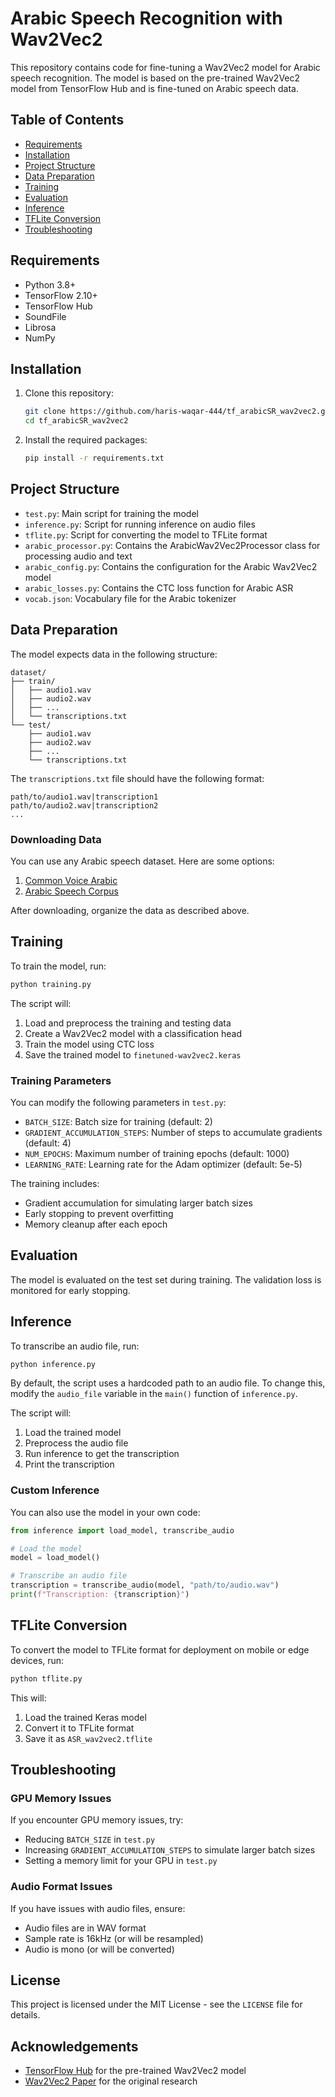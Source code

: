 # Arabic Speech Recognition with Wav2Vec2

This repository contains code for fine-tuning a Wav2Vec2 model for Arabic speech recognition. The model is based on the pre-trained Wav2Vec2 model from TensorFlow Hub and is fine-tuned on Arabic speech data.

## Table of Contents

- [Requirements](#requirements)
- [Installation](#installation)
- [Project Structure](#project-structure)
- [Data Preparation](#data-preparation)
- [Training](#training)
- [Evaluation](#evaluation)
- [Inference](#inference)
- [TFLite Conversion](#tflite-conversion)
- [Troubleshooting](#troubleshooting)

## Requirements

- Python 3.8+
- TensorFlow 2.10+
- TensorFlow Hub
- SoundFile
- Librosa
- NumPy

## Installation

1. Clone this repository:
   ```bash
   git clone https://github.com/haris-waqar-444/tf_arabicSR_wav2vec2.git
   cd tf_arabicSR_wav2vec2
   ```

2. Install the required packages:
   ```bash
   pip install -r requirements.txt
   ```

## Project Structure

- `test.py`: Main script for training the model
- `inference.py`: Script for running inference on audio files
- `tflite.py`: Script for converting the model to TFLite format
- `arabic_processor.py`: Contains the ArabicWav2Vec2Processor class for processing audio and text
- `arabic_config.py`: Contains the configuration for the Arabic Wav2Vec2 model
- `arabic_losses.py`: Contains the CTC loss function for Arabic ASR
- `vocab.json`: Vocabulary file for the Arabic tokenizer

## Data Preparation

The model expects data in the following structure:

```
dataset/
├── train/
│   ├── audio1.wav
│   ├── audio2.wav
│   ├── ...
│   └── transcriptions.txt
└── test/
    ├── audio1.wav
    ├── audio2.wav
    ├── ...
    └── transcriptions.txt
```

The `transcriptions.txt` file should have the following format:
```
path/to/audio1.wav|transcription1
path/to/audio2.wav|transcription2
...
```

### Downloading Data

You can use any Arabic speech dataset. Here are some options:

1. [Common Voice Arabic](https://commonvoice.mozilla.org/en/datasets)
2. [Arabic Speech Corpus](https://www.openslr.org/93/)

After downloading, organize the data as described above.

## Training

To train the model, run:

```bash
python training.py
```

The script will:
1. Load and preprocess the training and testing data
2. Create a Wav2Vec2 model with a classification head
3. Train the model using CTC loss
4. Save the trained model to `finetuned-wav2vec2.keras`

### Training Parameters

You can modify the following parameters in `test.py`:
- `BATCH_SIZE`: Batch size for training (default: 2)
- `GRADIENT_ACCUMULATION_STEPS`: Number of steps to accumulate gradients (default: 4)
- `NUM_EPOCHS`: Maximum number of training epochs (default: 1000)
- `LEARNING_RATE`: Learning rate for the Adam optimizer (default: 5e-5)

The training includes:
- Gradient accumulation for simulating larger batch sizes
- Early stopping to prevent overfitting
- Memory cleanup after each epoch

## Evaluation

The model is evaluated on the test set during training. The validation loss is monitored for early stopping.

## Inference

To transcribe an audio file, run:

```bash
python inference.py
```

By default, the script uses a hardcoded path to an audio file. To change this, modify the `audio_file` variable in the `main()` function of `inference.py`.

The script will:
1. Load the trained model
2. Preprocess the audio file
3. Run inference to get the transcription
4. Print the transcription

### Custom Inference

You can also use the model in your own code:

```python
from inference import load_model, transcribe_audio

# Load the model
model = load_model()

# Transcribe an audio file
transcription = transcribe_audio(model, "path/to/audio.wav")
print(f"Transcription: {transcription}")
```

## TFLite Conversion

To convert the model to TFLite format for deployment on mobile or edge devices, run:

```bash
python tflite.py
```

This will:
1. Load the trained Keras model
2. Convert it to TFLite format
3. Save it as `ASR_wav2vec2.tflite`

## Troubleshooting

### GPU Memory Issues

If you encounter GPU memory issues, try:
- Reducing `BATCH_SIZE` in `test.py`
- Increasing `GRADIENT_ACCUMULATION_STEPS` to simulate larger batch sizes
- Setting a memory limit for your GPU in `test.py`

### Audio Format Issues

If you have issues with audio files, ensure:
- Audio files are in WAV format
- Sample rate is 16kHz (or will be resampled)
- Audio is mono (or will be converted)

## License

This project is licensed under the MIT License - see the `LICENSE` file for details.

## Acknowledgements

- [TensorFlow Hub](https://tfhub.dev/) for the pre-trained Wav2Vec2 model
- [Wav2Vec2 Paper](https://arxiv.org/abs/2006.11477) for the original research